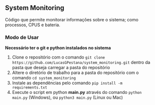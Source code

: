 ## System Monitoring

Código que permite monitorar informações sobre o sistema; como processos, CPUS e bateria.

### Modo de Usar

__Necessário ter o git e python instalados no sistema__

1. Clone o repositório com o comando `git clone https://github.com/LucasGPestana/system_monitoring.git` dentro da pasta que deseja carregar a pasta do repositório
2. Altere o diretório de trabalho para a pasta do repositório com o comando `cd system_monitoring`
3. Instale as dependências pelo comando `pip install -m requirements.txt`
3. Execute o script em python __main.py__ através do comando `python main.py` (Windows), ou `python3 main.py` (Linux ou Mac)

